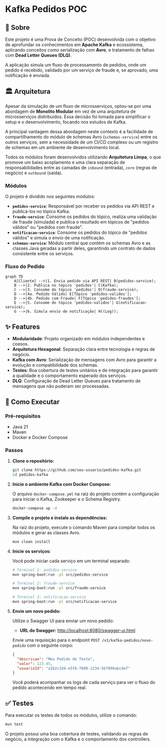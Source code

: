 # Kafka Pedidos POC

## 📖 Sobre

Este projeto é uma Prova de Conceito (POC) desenvolvida com o objetivo de aprofundar os conhecimentos em **Apache Kafka** e ecossistema, aplicando conceitos como serialização com **Avro**, e tratamento de falhas com **Dead Letter Queues (DLQ)**.

A aplicação simula um fluxo de processamento de pedidos, onde um pedido é recebido, validado por um serviço de fraude e, se aprovado, uma notificação é enviada.

## 🏛️ Arquitetura

Apesar da simulação de um fluxo de microsserviços, optou-se por uma abordagem de **Monolito Modular** em vez de uma arquitetura de microsserviços distribuídos. Essa decisão foi tomada para simplificar o setup e o desenvolvimento, focando nos estudos de Kafka.

A principal vantagem dessa abordagem neste contexto é a facilidade de compartilhamento do módulo de schemas Avro (`schemas-service`) entre os outros serviços, sem a necessidade de um CI/CD complexo ou um registro de schemas em um ambiente de desenvolvimento local.

Todos os módulos foram desenvolvidos utilizando **Arquitetura Limpa**, o que promove um baixo acoplamento e uma clara separação de responsabilidades entre as camadas de `inbound` (entrada), `core` (regras de negócio) e `outbound` (saída).

### Módulos

O projeto é dividido nos seguintes módulos:

- **`pedidos-service`**: Responsável por receber os pedidos via API REST e publicá-los no tópico Kafka.
- **`fraude-service`**: Consome os pedidos do tópico, realiza uma validação de fraude (simulada) e publica o resultado em tópicos de "pedidos válidos" ou "pedidos com fraude".
- **`notificacao-service`**: Consome os pedidos do tópico de "pedidos válidos" e simula o envio de uma notificação.
- **`schemas-service`**: Módulo central que contém os schemas Avro e as classes Java geradas a partir deles, garantindo um contrato de dados consistente entre os serviços.

### Fluxo do Pedido

```mermaid
graph TD
    A[Cliente] -->|1. Envia pedido via API REST| B(pedidos-service);
    B -->|2. Publica no tópico 'pedidos'| C(Kafka);
    C -->|3. Consome do tópico 'pedidos'| D(fraude-service);
    D -->|4a. Pedido Válido| E[Tópico 'pedidos-validos'];
    D -->|4b. Pedido com Fraude| F[Tópico 'pedidos-fraudes'];
    E -->|5. Consome do tópico 'pedidos-validos'| G(notificacao-service);
    G -->|6. Simula envio de notificação| H((Log));
```

## ✨ Features

-   **Modularidade**: Projeto organizado em módulos independentes e coesos.
-   **Arquitetura Hexagonal**: Separação clara entre tecnologia e regras de negócio.
-   **Kafka com Avro**: Serialização de mensagens com Avro para garantir a evolução e compatibilidade dos schemas.
-   **Testes**: Boa cobertura de testes unitários e de integração para garantir a qualidade e o comportamento esperado dos serviços.
-   **DLQ**: Configuração de Dead Letter Queues para tratamento de mensagens que não puderam ser processadas.

## 🚀 Como Executar

### Pré-requisitos

-   Java 21
-   Maven
-   Docker e Docker Compose

### Passos

1.  **Clone o repositório:**

    ```bash
    git clone https://github.com/seu-usuario/pedidos-kafka.git
    cd pedidos-kafka
    ```

2.  **Inicie o ambiente Kafka com Docker Compose:**

    O arquivo `docker-compose.yml` na raiz do projeto contém a configuração para iniciar o Kafka, Zookeeper e o Schema Registry.

    ```bash
    docker-compose up -d
    ```

3.  **Compile o projeto e instale as dependências:**

    Na raiz do projeto, execute o comando Maven para compilar todos os módulos e gerar as classes Avro.

    ```bash
    mvn clean install
    ```

4.  **Inicie os serviços:**

    Você pode iniciar cada serviço em um terminal separado:

    ```bash
    # Terminal 1: pedidos-service
    mvn spring-boot:run -pl src/pedidos-service

    # Terminal 2: fraude-service
    mvn spring-boot:run -pl src/fraude-service

    # Terminal 3: notificacao-service
    mvn spring-boot:run -pl src/notificacao-service
    ```

5.  **Envie um novo pedido:**

    Utilize o Swagger UI para enviar um novo pedido:

    -   **URL do Swagger:** [http://localhost:8080/swagger-ui.html](http://localhost:8080/swagger-ui.html)

    Envie uma requisição para o endpoint `POST /v1/kafka-pedidos/novo-pedido` com o seguinte corpo:

    ```json
    {
      "descricao": "Meu Pedido de Teste",
      "valor": 123.45,
      "usuarioId": "a1b2c3d4-e5f6-7890-1234-567890abcdef"
    }
    ```

    Você poderá acompanhar os logs de cada serviço para ver o fluxo do pedido acontecendo em tempo real.

## ✅ Testes

Para executar os testes de todos os módulos, utilize o comando:

```bash
mvn test
```

O projeto possui uma boa cobertura de testes, validando as regras de negócio, a integração com o Kafka e o comportamento dos controllers.
